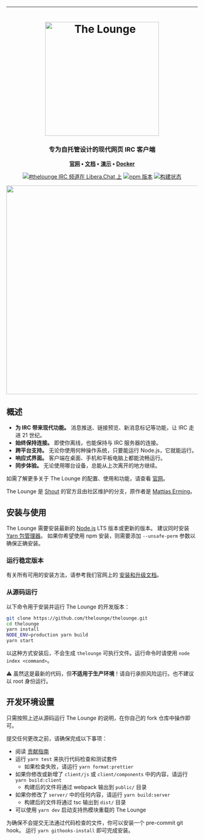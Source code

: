 ---
<h1 align="center">
	<img
		width="300"
		alt="The Lounge"
		src="https://raw.githubusercontent.com/thelounge/thelounge/master/client/img/logo-vertical-transparent-bg.svg?sanitize=true">
</h1>

<h3 align="center">
	专为自托管设计的现代网页 IRC 客户端
</h3>

<p align="center">
	<strong>
		<a href="https://thelounge.chat/">官网</a>
		•
		<a href="https://thelounge.chat/docs">文档</a>
		•
		<a href="https://demo.thelounge.chat/">演示</a>
        •
		<a href="https://github.com/thelounge/thelounge-docker">Docker</a>
	</strong>
</p>
<p align="center">
	<a href="https://demo.thelounge.chat/"><img
		alt="#thelounge IRC 频道在 Libera.Chat 上"
		src="https://img.shields.io/badge/Libera.Chat-%23thelounge-415364.svg?colorA=ff9e18"></a>
	<a href="https://yarn.pm/thelounge"><img
		alt="npm 版本"
		src="https://img.shields.io/npm/v/thelounge.svg?colorA=333a41&maxAge=3600"></a>
	<a href="https://github.com/thelounge/thelounge/actions"><img
		alt="构建状态"
		src="https://github.com/thelounge/thelounge/workflows/Build/badge.svg"></a>
</p>

<p align="center">
	<img src="https://raw.githubusercontent.com/thelounge/thelounge.github.io/master/img/thelounge-screenshot.png" width="550">
</p>

## 概述

- **为 IRC 带来现代功能。** 消息推送、链接预览、新消息标记等功能，让 IRC 走进 21 世纪。
- **始终保持连接。** 即使你离线，也能保持与 IRC 服务器的连接。
- **跨平台支持。** 无论你使用何种操作系统，只要能运行 Node.js，它就能运行。
- **响应式界面。** 客户端在桌面、手机和平板电脑上都能流畅运行。
- **同步体验。** 无论使用哪台设备，总能从上次离开的地方继续。

如需了解更多关于 The Lounge 的配置、使用和功能，请查看 [官网](https://thelounge.chat)。

The Lounge 是 [Shout](https://github.com/erming/shout) 的官方且由社区维护的分支，原作者是 [Mattias Erming](https://github.com/erming)。

## 安装与使用

The Lounge 需要安装最新的 [Node.js](https://nodejs.org/) LTS 版本或更新的版本。
建议同时安装 [Yarn 包管理器](https://yarnpkg.com/)。
如果你希望使用 npm 安装，则需要添加 `--unsafe-perm` 参数以确保正确安装。

### 运行稳定版本

有关所有可用的安装方法，请参考我们官网上的 [安装和升级文档](https://thelounge.chat/docs/install-and-upgrade)。

### 从源码运行

以下命令用于安装并运行 The Lounge 的开发版本：

```sh
git clone https://github.com/thelounge/thelounge.git
cd thelounge
yarn install
NODE_ENV=production yarn build
yarn start
```

以这种方式安装后，不会生成 `thelounge` 可执行文件。运行命令时请使用 `node index <command>`。

⚠️ 虽然这是最新的代码，但**不适用于生产环境**！请自行承担风险运行。也不建议以 root 身份运行。

## 开发环境设置

只需按照上述从源码运行 The Lounge 的说明，在你自己的 fork 仓库中操作即可。

提交任何更改之前，请确保完成以下事项：

- 阅读 [贡献指南](https://github.com/thelounge/thelounge/blob/master/.github/CONTRIBUTING.md#contributing)
- 运行 `yarn test` 来执行代码检查和测试套件
  - 如果检查失败，请运行 `yarn format:prettier`
- 如果你修改或新增了 `client/js` 或 `client/components` 中的内容，请运行 `yarn build:client`
  - 构建后的文件将通过 webpack 输出到 `public/` 目录
- 如果你修改了 `server/` 中的任何内容，请运行 `yarn build:server`
  - 构建后的文件将通过 tsc 输出到 `dist/` 目录
- 可以使用 `yarn dev` 启动支持热模块重载的 The Lounge

为确保不会提交无法通过代码检查的文件，你可以安装一个 pre-commit git hook。
运行 `yarn githooks-install` 即可完成安装。